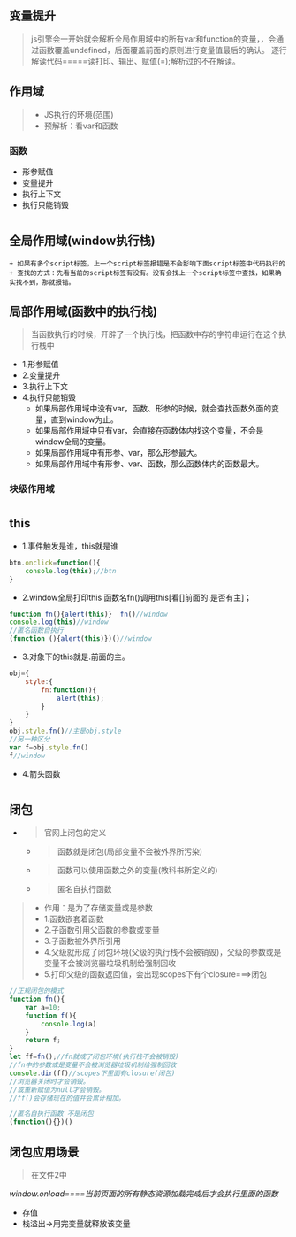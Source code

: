 ## 变量提升
>js引擎会一开始就会解析全局作用域中的所有var和function的变量，，会通过函数覆盖undefined，后面覆盖前面的原则进行变量值最后的确认。
>逐行解读代码=====读打印、输出、赋值(=);解析过的不在解读。
## 作用域
>- JS执行的环境(范围)
>- 预解析：看var和函数
### 函数
- 形参赋值
- 变量提升
- 执行上下文
- 执行只能销毁
# 
## 全局作用域(window执行栈)
    + 如果有多个script标签，上一个script标签报错是不会影响下面script标签中代码执行的
    + 查找的方式：先看当前的script标签有没有。没有会找上一个script标签中查找，如果确实找不到，那就报错。
## 局部作用域(函数中的执行栈)
>当函数执行的时候，开辟了一个执行栈，把函数中存的字符串运行在这个执行栈中
- 1.形参赋值
- 2.变量提升
- 3.执行上下文
- 4.执行只能销毁
  - 如果局部作用域中没有var，函数、形参的时候，就会查找函数外面的变量，直到window为止。
  - 如果局部作用域中只有var，会直接在函数体内找这个变量，不会是window全局的变量。
  - 如果局部作用域中有形参、var，那么形参最大。
  - 如果局部作用域中有形参、var、函数，那么函数体内的函数最大。
### 块级作用域
# 
## this
- 1.事件触发是谁，this就是谁
```js
btn.onclick=function(){
    console.log(this);//btn
}
```
- 2.window全局打印this 函数名fn()调用this[看[]前面的.是否有主]；
```js
function fn(){alert(this)}  fn()//window
console.log(this)//window
//匿名函数自执行
(function (){alert(this)})()//window
```
- 3.对象下的this就是.前面的主。
```js
obj={
    style:{
        fn:function(){
            alert(this);
        }
    }
}
obj.style.fn()//主是obj.style
//另一种区分
var f=obj.style.fn()
f//window
```
- 4.箭头函数



# 
## 闭包
- >官网上闭包的定义
    - >函数就是闭包(局部变量不会被外界所污染)
    - >函数可以使用函数之外的变量(教科书所定义的)
    - >匿名自执行函数
>- 作用：是为了存储变量或是参数
>- 1.函数嵌套着函数
>- 2.子函数引用父函数的参数或变量
>- 3.子函数被外界所引用
>- 4.父级就形成了闭包环境(父级的执行栈不会被销毁)，父级的参数或是变量不会被浏览器垃圾机制给强制回收
>- 5.打印父级的函数返回值，会出现scopes下有个closure===>闭包
```js
//正规闭包的模式
function fn(){
    var a=10;
    function f(){
        console.log(a)
    }
    return f;
}
let ff=fn();//fn就成了闭包环境(执行栈不会被销毁)
//fn中的参数或是变量不会被浏览器垃圾机制给强制回收
console.dir(ff)//scopes下里面有closure(闭包)
//浏览器关闭时才会销毁。
//或重新赋值为null才会销毁。
//ff()会存储现在的值并会累计相加。
```
```js
//匿名自执行函数 不是闭包
(function(){})()
```
## 闭包应用场景
>在文件2中

*window.onload====当前页面的所有静态资源加载完成后才会执行里面的函数*
- 存值
- 栈溢出->用完变量就释放该变量









